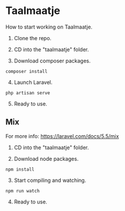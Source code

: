 # Taalmaatje

How to start working on Taalmaatje.

1. Clone the repo.

2. CD into the "taalmaatje" folder.

3. Download composer packages.
```
composer install
```

4. Launch Laravel.
```
php artisan serve
```

5. Ready to use.


## Mix

For more info: https://laravel.com/docs/5.5/mix

1. CD into the "taalmaatje" folder.

2. Download node packages.
```
npm install
```

3. Start compiling and watching.
```
npm run watch
```

4. Ready to use.


